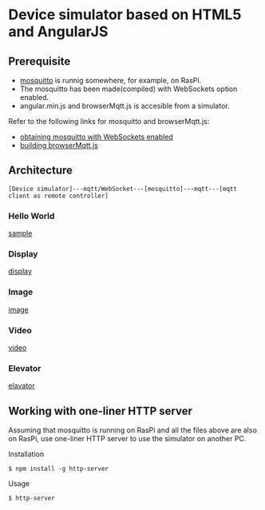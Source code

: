 # Device simulator based on HTML5 and AngularJS

## Prerequisite

- [mosquitto](https://mosquitto.org) is runnig somewhere, for example, on RasPi.
- The mosquitto has been made(compiled) with WebSockets option enabled.
- angular.min.js and browserMqtt.js is accesible from a simulator.

Refer to the following links for mosquitto and browserMqtt.js:
- [obtaining mosquitto with WebSockets enabled](https://xperimentia.com/2015/08/20/installing-mosquitto-mqtt-broker-on-raspberry-pi-with-websockets/)
- [building browserMqtt.js](https://github.com/mqttjs/MQTT.js/)

## Architecture

```
[Device simulator]---mqtt/WebSocket---[mosquitto]---mqtt---[mqtt client as remote controller]
```

### Hello World

[sample](./index.html)

### Display

[display](./display.html)

### Image 

[image](./display.html)

### Video 

[video](./video.html)

### Elevator

[elavator](./elevator.html)

## Working with one-liner HTTP server

Assuming that mosquitto is running on RasPi and all the files above are also on RasPi, use one-liner HTTP server to use the simulator on another PC.

Installation
```
$ npm install -g http-server
```

Usage
```
$ http-server
```
